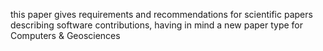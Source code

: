 this paper gives requirements and recommendations for scientific
papers describing software contributions, having in mind a new
paper type for Computers & Geosciences
